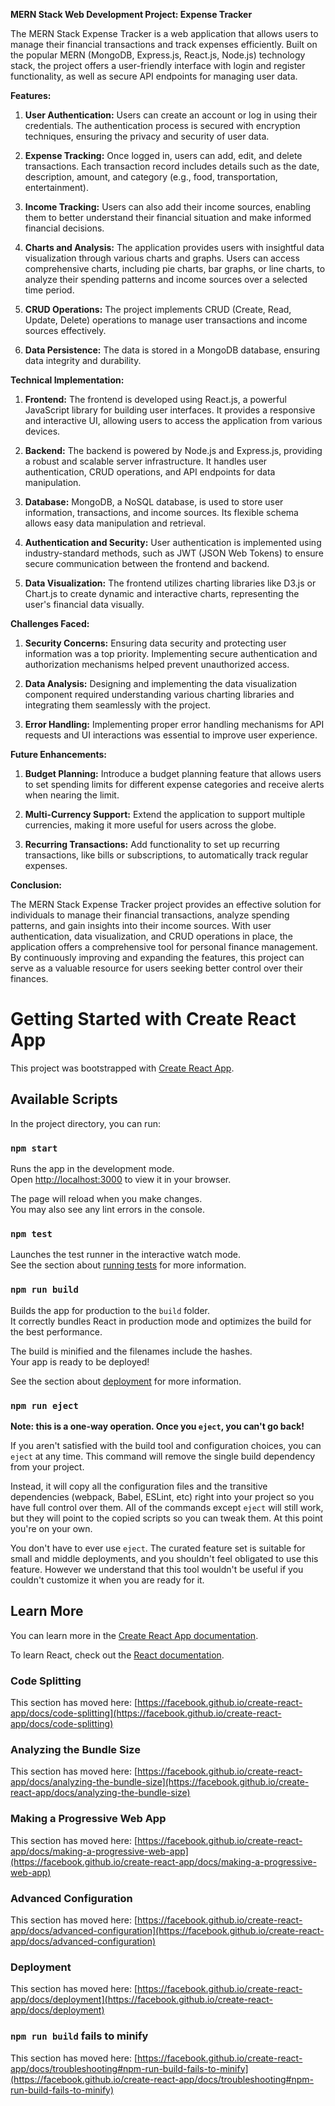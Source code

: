 **MERN Stack Web Development Project: Expense Tracker**

The MERN Stack Expense Tracker is a web application that allows users to manage their financial transactions and track expenses efficiently. Built on the popular MERN (MongoDB, Express.js, React.js, Node.js) technology stack, the project offers a user-friendly interface with login and register functionality, as well as secure API endpoints for managing user data.

**Features:**

1. **User Authentication:** Users can create an account or log in using their credentials. The authentication process is secured with encryption techniques, ensuring the privacy and security of user data.

2. **Expense Tracking:** Once logged in, users can add, edit, and delete transactions. Each transaction record includes details such as the date, description, amount, and category (e.g., food, transportation, entertainment).

3. **Income Tracking:** Users can also add their income sources, enabling them to better understand their financial situation and make informed financial decisions.

4. **Charts and Analysis:** The application provides users with insightful data visualization through various charts and graphs. Users can access comprehensive charts, including pie charts, bar graphs, or line charts, to analyze their spending patterns and income sources over a selected time period.

5. **CRUD Operations:** The project implements CRUD (Create, Read, Update, Delete) operations to manage user transactions and income sources effectively.

6. **Data Persistence:** The data is stored in a MongoDB database, ensuring data integrity and durability.

**Technical Implementation:**

1. **Frontend:** The frontend is developed using React.js, a powerful JavaScript library for building user interfaces. It provides a responsive and interactive UI, allowing users to access the application from various devices.

2. **Backend:** The backend is powered by Node.js and Express.js, providing a robust and scalable server infrastructure. It handles user authentication, CRUD operations, and API endpoints for data manipulation.

3. **Database:** MongoDB, a NoSQL database, is used to store user information, transactions, and income sources. Its flexible schema allows easy data manipulation and retrieval.

4. **Authentication and Security:** User authentication is implemented using industry-standard methods, such as JWT (JSON Web Tokens) to ensure secure communication between the frontend and backend.

5. **Data Visualization:** The frontend utilizes charting libraries like D3.js or Chart.js to create dynamic and interactive charts, representing the user's financial data visually.

**Challenges Faced:**

1. **Security Concerns:** Ensuring data security and protecting user information was a top priority. Implementing secure authentication and authorization mechanisms helped prevent unauthorized access.

2. **Data Analysis:** Designing and implementing the data visualization component required understanding various charting libraries and integrating them seamlessly with the project.

3. **Error Handling:** Implementing proper error handling mechanisms for API requests and UI interactions was essential to improve user experience.

**Future Enhancements:**

1. **Budget Planning:** Introduce a budget planning feature that allows users to set spending limits for different expense categories and receive alerts when nearing the limit.

2. **Multi-Currency Support:** Extend the application to support multiple currencies, making it more useful for users across the globe.

3. **Recurring Transactions:** Add functionality to set up recurring transactions, like bills or subscriptions, to automatically track regular expenses.

**Conclusion:**

The MERN Stack Expense Tracker project provides an effective solution for individuals to manage their financial transactions, analyze spending patterns, and gain insights into their income sources. With user authentication, data visualization, and CRUD operations in place, the application offers a comprehensive tool for personal finance management. By continuously improving and expanding the features, this project can serve as a valuable resource for users seeking better control over their finances.




# Getting Started with Create React App

This project was bootstrapped with [Create React App](https://github.com/facebook/create-react-app).

## Available Scripts

In the project directory, you can run:

### `npm start`

Runs the app in the development mode.\
Open [http://localhost:3000](http://localhost:3000) to view it in your browser.

The page will reload when you make changes.\
You may also see any lint errors in the console.

### `npm test`

Launches the test runner in the interactive watch mode.\
See the section about [running tests](https://facebook.github.io/create-react-app/docs/running-tests) for more information.

### `npm run build`

Builds the app for production to the `build` folder.\
It correctly bundles React in production mode and optimizes the build for the best performance.

The build is minified and the filenames include the hashes.\
Your app is ready to be deployed!

See the section about [deployment](https://facebook.github.io/create-react-app/docs/deployment) for more information.

### `npm run eject`

**Note: this is a one-way operation. Once you `eject`, you can't go back!**

If you aren't satisfied with the build tool and configuration choices, you can `eject` at any time. This command will remove the single build dependency from your project.

Instead, it will copy all the configuration files and the transitive dependencies (webpack, Babel, ESLint, etc) right into your project so you have full control over them. All of the commands except `eject` will still work, but they will point to the copied scripts so you can tweak them. At this point you're on your own.

You don't have to ever use `eject`. The curated feature set is suitable for small and middle deployments, and you shouldn't feel obligated to use this feature. However we understand that this tool wouldn't be useful if you couldn't customize it when you are ready for it.

## Learn More

You can learn more in the [Create React App documentation](https://facebook.github.io/create-react-app/docs/getting-started).

To learn React, check out the [React documentation](https://reactjs.org/).

### Code Splitting

This section has moved here: [https://facebook.github.io/create-react-app/docs/code-splitting](https://facebook.github.io/create-react-app/docs/code-splitting)

### Analyzing the Bundle Size

This section has moved here: [https://facebook.github.io/create-react-app/docs/analyzing-the-bundle-size](https://facebook.github.io/create-react-app/docs/analyzing-the-bundle-size)

### Making a Progressive Web App

This section has moved here: [https://facebook.github.io/create-react-app/docs/making-a-progressive-web-app](https://facebook.github.io/create-react-app/docs/making-a-progressive-web-app)

### Advanced Configuration

This section has moved here: [https://facebook.github.io/create-react-app/docs/advanced-configuration](https://facebook.github.io/create-react-app/docs/advanced-configuration)

### Deployment

This section has moved here: [https://facebook.github.io/create-react-app/docs/deployment](https://facebook.github.io/create-react-app/docs/deployment)

### `npm run build` fails to minify

This section has moved here: [https://facebook.github.io/create-react-app/docs/troubleshooting#npm-run-build-fails-to-minify](https://facebook.github.io/create-react-app/docs/troubleshooting#npm-run-build-fails-to-minify)
